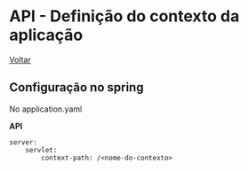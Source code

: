 # API - Definição do contexto da aplicação

[Voltar](./index.md)

## Configuração no spring 
No application.yaml

**API**
```
server:
    servlet:
        context-path: /<nome-do-contexto>
```

